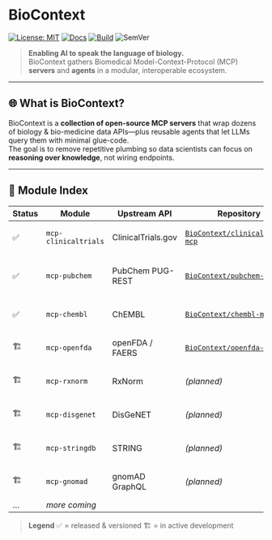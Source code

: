 
<!-- README.md for the BioContext GitHub organisation -->

# BioContext

[![License: MIT](https://img.shields.io/badge/License-MIT-green.svg)](LICENSE)
[![Docs](https://img.shields.io/badge/docs-online-success)](https://biocontext.ai/docs)
[![Build](https://github.com/BioContext/.github/actions/workflows/ci.yaml/badge.svg)](https://github.com/BioContext/.github/actions)
![SemVer](https://img.shields.io/badge/semver-2.0.0-blue)

> **Enabling AI to speak the language of biology.**  
> BioContext gathers Biomedical Model-Context-Protocol (MCP) **servers** and **agents** in a modular, interoperable ecosystem.

---

## 🌐 What is BioContext?

BioContext is a **collection of open-source MCP servers** that wrap dozens of biology & bio-medicine data APIs—plus reusable agents that let LLMs query them with minimal glue-code.  
The goal is to remove repetitive plumbing so data scientists can focus on **reasoning over knowledge**, not wiring endpoints.

---

## 🧩 Module Index

| Status | Module | Upstream API | Repository | Notes |
|--------|--------|--------------|------------|-------|
| ✅     | `mcp-clinicaltrials` | ClinicalTrials.gov | [`BioContext/clinicaltrials-mcp`](https://github.com/BioContext/clinicaltrials-mcp) | Search & study-detail endpoints |
| ✅     | `mcp-pubchem` | PubChem PUG-REST | [`BioContext/pubchem-mcp`](https://github.com/BioContext/pubchem-mcp) | Compound → synonyms, 2-D/3-D fetch |
| ✅     | `mcp-chembl` | ChEMBL | [`BioContext/chembl-mcp`](https://github.com/BioContext/chembl-mcp) | Bioactivity & target queries |
| 🏗️     | `mcp-openfda` | openFDA / FAERS | [`BioContext/openfda-mcp`](https://github.com/BioContext/openfda-mcp) | Adverse-event & label search |
| 🏗️     | `mcp-rxnorm` | RxNorm | *(planned)* | Drug-concept normalization |
| 🏗️     | `mcp-disgenet` | DisGeNET | *(planned)* | Gene–disease associations |
| 🏗️     | `mcp-stringdb` | STRING | *(planned)* | Protein–protein interactions |
| 🏗️     | `mcp-gnomad` | gnomAD GraphQL | *(planned)* | Variant population frequencies |
| …      | *more coming* | | | |

> **Legend**  ✅ = released & versioned   🏗️ = in active development
